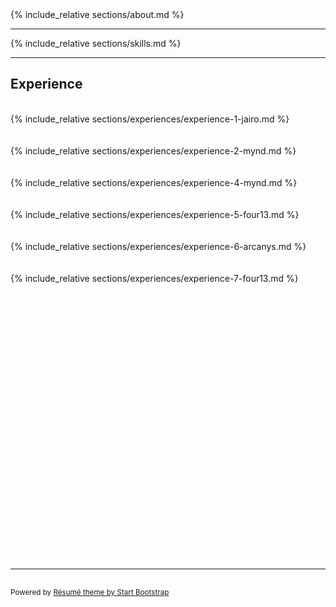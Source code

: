 <div class="container-fluid p-0">

<section class="resume-section" id="about">
    {% include_relative sections/about.md %}
</section>
<hr class="m-0" />
<section class="resume-section" id="skills">
    {% include_relative sections/skills.md %}
</section>
<hr class="m-0" /> 
<section class="resume-section" id="experience">
    <div class="resume-section-content col-md-12">
        <h2 class="mb-5">Experience</h2>
        <div class="d-none d-print-block">
            <br />
        </div>
        {% include_relative sections/experiences/experience-1-jairo.md %}
        <div class="d-none d-print-block">
            <br /><br />
        </div>
        {% include_relative sections/experiences/experience-2-mynd.md %}
        <div class="d-none d-print-block">
            <br /><br />
        </div>
        <!-- 
        {% comment %}
        {% include_relative sections/experiences/experience-3-enlightenment.md %}
        <div class="d-none d-print-block">
            <br /><br />
        </div> 
        {% endcomment %}
        -->
        {% include_relative sections/experiences/experience-4-mynd.md %}
        <div class="d-none d-print-block">
            <br /><br />
        </div>
        {% include_relative sections/experiences/experience-5-four13.md %}
        <div class="d-none d-print-block">
            <br /><br />
        </div>
        {% include_relative sections/experiences/experience-6-arcanys.md %}
        <div class="d-none d-print-block">
            <br /><br />
        </div>
        {% include_relative sections/experiences/experience-7-four13.md %}
        <div class="d-none d-print-block">
            <br /><br /><br /><br />
            <br /><br /><br /><br />
            <br /><br /><br /><br />
            <br /><br /><br /><br />
            <br /><br /><br /><br />
            <br /><br /><br /><br />
            <br /><br />
        </div>
    </div>
</section>

<!--
{% comment %}
<hr class="m-0" />
<section class="resume-section" id="software-ninja-class">
    {% include_relative sections/software-ninja-class.md %}
</section>

<hr class="m-0" />
<section class="resume-section" id="learning-philosophy">
    {% include_relative sections/learning-philosophy.md %}
</section>

<hr class="m-0" />
<section class="resume-section" id="interests">
    {% include_relative sections/interests.md %}
</section>

<hr class="m-0" />
<section class="resume-section" id="requests-when-hired">
    {% include_relative sections/requests-when-hired.md %}
</section>

<hr class="m-0" />
<section class="resume-section" id="education">
    {% include_relative sections/education.md %}
</section>

<div class="d-print-none">
    <hr class="m-0" />
    <section class="resume-section" id="go-to-anti-resume">
        <div class="resume-section-content col-md-9">
            <h2 class="mb-5">Anti-résumé</h2>
            <p><a href="/resume/anti-resume">go to Anti-résumé <i class="fas fa-arrow-circle-right"></i></a></p>
            <p class="mb-0"></p>
        </div>
    </section>
</div>

<p>
    I am someone more inclined to []  a supporting role instead of leadership role.
    <br />
    When I am hired, I think it's best if you tell me why the project was built or is being built. And if possible, the why of the company I am working with; It's okay with me even if your "why" is a seeming selfish one, such as "I want to make money to be able to buy this and that"
    <br />
    and be constantly reminded of it until I know it by heart.
</p>
{% endcomment %}
-->

<!-- Footer -->
<div class="d-print-none">
    <hr class="m-0" />
    <section class="resume-section" style="min-height: 0px; padding-top: 1rem; padding-bottom: 1rem;">
        <div class="resume-section-content col-md-9">            
            <span class="text-muted">
                <small>Powered by <a href="https://startbootstrap.com/themes/resume/">Résumé theme by Start Bootstrap</a></small>
            </span>
        </div>
    </section>
</div>

</div>
